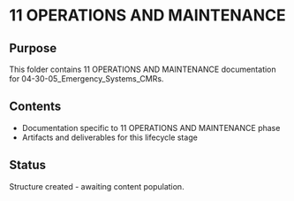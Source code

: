 # 11 OPERATIONS AND MAINTENANCE

## Purpose
This folder contains 11 OPERATIONS AND MAINTENANCE documentation for 04-30-05_Emergency_Systems_CMRs.

## Contents
- Documentation specific to 11 OPERATIONS AND MAINTENANCE phase
- Artifacts and deliverables for this lifecycle stage

## Status
Structure created - awaiting content population.

